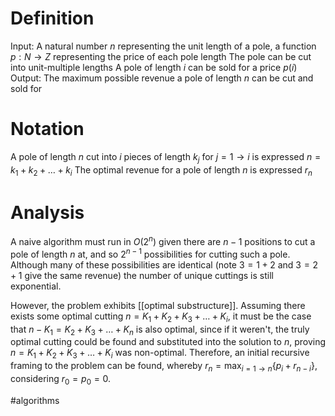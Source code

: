 # Definition
Input: A natural number $n$ representing the unit length of a pole, a function $p : N \to Z$ representing the price of each pole length
The pole can be cut into unit-multiple lengths
A pole of length $i$ can be sold for a price $p(i)$
Output: The maximum possible revenue a pole of length $n$ can be cut and sold for

# Notation
A pole of length $n$ cut into $i$ pieces of length $k_j$ for $j = 1 \to i$ is expressed $n = k_1 + k_2 + \dots + k_i$
The optimal revenue for a pole of length $n$ is expressed $r_n$

# Analysis
A naive algorithm must run in $O(2^n)$ given there are $n-1$ positions to cut a pole of length $n$ at, and so $2^{n-1}$ possibilities for cutting such a pole. Although many of these possibilities are identical (note $3 = 1 + 2$ and $3 = 2 + 1$ give the same revenue) the number of unique cuttings is still exponential.

However, the problem exhibits [[optimal substructure]]. Assuming there exists some optimal cutting $n = K_1 + K_2 + K_3 + \dots + K_i$, it must be the case that $n - K_1 = K_2 + K_3 + \dots + K_n$ is also optimal, since if it weren't, the truly optimal cutting could be found and substituted into the solution to $n$, proving $n = K_1 + K_2 + K_3 + \dots + K_i$ was non-optimal.
Therefore, an initial recursive framing to the problem can be found, whereby $r_n = \max _{i = 1 \to n} \{p_i + r_{n-i}\}$, considering $r_0 = p_0 = 0$.

#algorithms